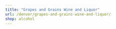 ```yaml
---
title: "Grapes and Grains Wine and Liquor"
url: /denver/grapes-and-grains-wine-and-liquor/
shop: alcohol
---
```

